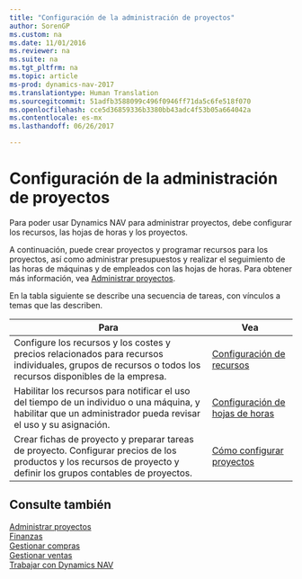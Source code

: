 ```yaml
---
title: "Configuración de la administración de proyectos"
author: SorenGP
ms.custom: na
ms.date: 11/01/2016
ms.reviewer: na
ms.suite: na
ms.tgt_pltfrm: na
ms.topic: article
ms-prod: dynamics-nav-2017
ms.translationtype: Human Translation
ms.sourcegitcommit: 51adfb3588099c496f0946ff71da5c6fe518f070
ms.openlocfilehash: cce5d36859336b3380bb43adc4f53b05a664042a
ms.contentlocale: es-mx
ms.lasthandoff: 06/26/2017

---
```


# <a name="set-up-project-management"></a>Configuración de la administración de proyectos
Para poder usar Dynamics NAV para administrar proyectos, debe configurar los recursos, las hojas de horas y los proyectos.

A continuación, puede crear proyectos y programar recursos para los proyectos, así como administrar presupuestos y realizar el seguimiento de las horas de máquinas y de empleados con las hojas de horas. Para obtener más información, vea [Administrar proyectos](projects-manage-projects.md).  

En la tabla siguiente se describe una secuencia de tareas, con vínculos a temas que las describen.

|Para |Vea |
|---|----|
|Configure los recursos y los costes y precios relacionados para recursos individuales, grupos de recursos o todos los recursos disponibles de la empresa.|[Configuración de recursos](projects-how-setup-resources.md)|
|Habilitar los recursos para notificar el uso del tiempo de un individuo o una máquina, y habilitar que un administrador pueda revisar el uso y su asignación.|[Configuración de hojas de horas](projects-how-setup-time-sheets.md)
|Crear fichas de proyecto y preparar tareas de proyecto. Configurar precios de los productos y los recursos de proyecto y definir los grupos contables de proyectos.|[Cómo configurar proyectos](projects-how-setup-jobs.md)|

## <a name="see-also"></a>Consulte también
[Administrar proyectos](projects-manage-projects.md)  
[Finanzas](finance-setup.md)  
[Gestionar compras](purchasing-manage-purchasing.md)         
[Gestionar ventas](sales-manage-sales.md)     
[Trabajar con Dynamics NAV](ui-work-product.md)  

